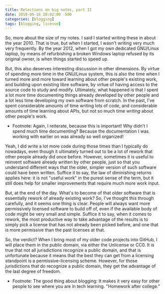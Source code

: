 ```yaml
---
title: Relections on big notes, part II
date: 2018-05-16 20:02:00 -500
categories: [blogging]
tags: [blogging, license]
---
```


So, more about the size of my notes.  I said I started writing these
in about the year 2010.  That is true, but when I started, I wasn't
writing very much very frequently.  By the year 2012, when I got my
own dedicated GNU/Linux laptop, by means of refurbishing a broken
Windows laptop refused by its original owner, is when things started
to speed up.

But, this also deserves interesting discussion in other dimensions.
By virtue of spending more time in the GNU/Linux system, this is also
the time when I turned more and more toward learning about other
people's existing work, and building upon existing libre software, by
virtue of having access to the source code to study and modify.
Ultimately, what happened is that I spent a lot more time documenting
things already developed by other people and a lot less time
developing my own software from scratch.  In the past, I've spent
considerable amounts of time writing lots of code, and considerable
amounts of time learning about APIs, but not so much time _writing_
about other people's work.

* Footnote: Again, I reiterate, because this is important!  Why didn't
  I spend much time documenting?  Because the documentation I was
  working with earlier on was already so well organized!

Yeah, I did write a lot more code during those times than I typically
do nowadays, even though it ultimately turned out to be a lot of
rework that other people already did once before.  However, sometimes
it is useful to reinvent software already written by other people,
just so that you understand different ways that the older, simpler
version of such software could have been written.  Suffice it to say,
the law of diminishing returns applies here: it is not "useful work"
in the purest sense of the term, but it still does help for smaller
improvements that require much more work input.

But, at the end of the day.  What's to become of that older software
that is essentially rework of already existing work?  So, I've thought
this through carefully, and it seems one thing is clear.  People will
always want more permissively licensed software to build off of, even
if the available body of code might be very small and simple.  Suffice
it to say, when it comes to rework, the most productive way to take
advantage of the results is to simply pick a license that has not
already been picked before, and one that is more permissive than the
past licenses at that.

So, the verdict?  When I bring most of my older code projects into
GitHub, I will place them in the public domain, via either the
Unlicense or CC0.  It is true that not all jurisdictions recognize a
public domain, and that is unfortunate because it means that the best
they can get from a licensing standpoint is a permissive-licensing
scheme.  However, for those jurisdictions that do recognize a public
domain, they get the advantage of the last degree of freedom.

* Footnote: The good thing about blogging: It makes it very easy for
  other people to see where you are in tech learning.  "Homework after
  college."
